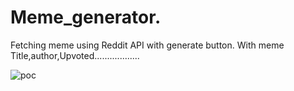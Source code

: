 # Meme_generator.

Fetching meme using Reddit API with generate button.
With meme Title,author,Upvoted..................

![poc](https://github.com/suresh2727/Meme_generator/assets/52049092/da22897f-8179-4283-b04e-abf4270474c0)
